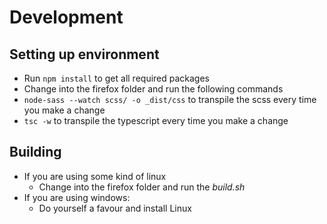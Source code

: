 # Development

## Setting up environment

+ Run `npm install` to get all required packages
+ Change into the firefox folder and run the following commands
+ `node-sass --watch scss/ -o _dist/css` to transpile the scss every time you make a change
+ `tsc -w` to transpile the typescript every time you make a change

## Building

+ If you are using some kind of linux
  + Change into the firefox folder and run the *build.sh*
+ If you are using windows:
  + Do yourself a favour and install Linux
